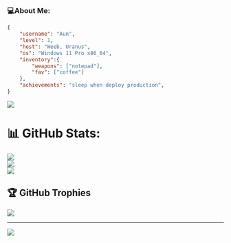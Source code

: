 ### 💻About Me:

```json
{
    "username": "Aun",
    "level": 1,
    "host": "Weeb, Uranus",
    "os": "Windows 11 Pro x86_64",
    "inventory":{
        "weapons": ["notepad"],
        "fav": ["coffee"]
    },
    "achievements": "sleep when deploy production",
}
```

![](https://giffiles.alphacoders.com/209/209161.gif)

# 📊 GitHub Stats:
![](https://github-readme-stats.vercel.app/api?username=Siwakornzz&theme=dark&hide_border=false&include_all_commits=true&count_private=true)<br/>
![](https://github-readme-streak-stats.herokuapp.com/?user=Siwakornzz&theme=dark&hide_border=false)<br/>
![](https://github-readme-stats.vercel.app/api/top-langs/?username=Siwakornzz&theme=dark&hide_border=false&include_all_commits=true&count_private=true&layout=compact)

## 🏆 GitHub Trophies
![](https://github-profile-trophy.vercel.app/?username=Siwakornzz&theme=chalk&no-frame=false&no-bg=false&margin-w=4)

---
[![](https://visitcount.itsvg.in/api?id=Siwakornzz&icon=0&color=0)](https://visitcount.itsvg.in)

<!-- Proudly created with GPRM ( https://gprm.itsvg.in ) -->
